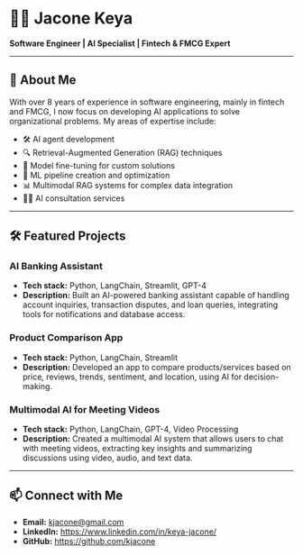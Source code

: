# 👨‍💻 **Jacone Keya**

**Software Engineer | AI Specialist | Fintech & FMCG Expert**

---

## 🚀 **About Me**

With over 8 years of experience in software engineering, mainly in fintech and FMCG, I now focus on developing AI applications to solve organizational problems. My areas of expertise include:

- 🛠 AI agent development
- 🔍 Retrieval-Augmented Generation (RAG) techniques
- 🎯 Model fine-tuning for custom solutions
- 🧠 ML pipeline creation and optimization
- 📊 Multimodal RAG systems for complex data integration
- 🧑‍💼 AI consultation services

---

## 🛠 **Featured Projects**

### **AI Banking Assistant**
- **Tech stack:** Python, LangChain, Streamlit, GPT-4
- **Description:** Built an AI-powered banking assistant capable of handling account inquiries, transaction disputes, and loan queries, integrating tools for notifications and database access.

### **Product Comparison App**
- **Tech stack:** Python, LangChain, Streamlit
- **Description:** Developed an app to compare products/services based on price, reviews, trends, sentiment, and location, using AI for decision-making.

### **Multimodal AI for Meeting Videos**
- **Tech stack:** Python, LangChain, GPT-4, Video Processing
- **Description:** Created a multimodal AI system that allows users to chat with meeting videos, extracting key insights and summarizing discussions using video, audio, and text data.

---

## 📫 **Connect with Me**

- **Email:** kjacone@gmail.com
- **LinkedIn:** https://www.linkedin.com/in/keya-jacone/
- **GitHub:** https://github.com/kjacone
